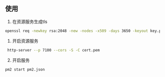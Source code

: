## 使用

1. 在资源服务生成tls

```bash
openssl req -newkey rsa:2048 -new -nodes -x509 -days 3650 -keyout key.pem -out cert.pem
```

1. 开启资源服务

```bash
 http-server --p 7100 --cors -S -C cert.pem
```


2. 开启服务

```bash
pm2 start pm2.json
```
